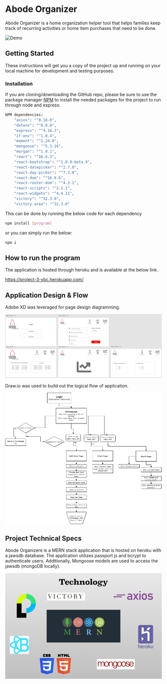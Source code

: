 # Abode Organizer

Abode Organizer is a home organization helper tool that helps families keep track of recurring activities or home item purchases that need to be done.

![Demo](./client/public/images/homepage-demo.gif)

## Getting Started

These instructions will get you a copy of the project up and running on your local machine for development and testing purposes.

### Installation

If you are cloning/downloading the GitHub repo, please be sure to use the package manager [NPM](https://www.npmjs.com/) to install the needed packages for the project to run through node and express:

```bash
NPM dependencies:
    "axios": "^0.18.0",
    "dotenv": "^8.0.0",
    "express": "^4.16.3",
    "if-env": "^1.0.4",
    "moment": "^2.24.0",
    "mongoose": "^5.3.16",
    "morgan": "^1.9.1",
    "react": "^16.6.3",
    "react-bootstrap": "^1.0.0-beta.9",    
    "react-datepicker": "^2.7.0",
    "react-day-picker": "^7.3.0",
    "react-dom": "^16.8.6",
    "react-router-dom": "^4.3.1",
    "react-scripts": "^2.1.1",
    "react-widgets": "^4.4.11",
    "victory": "^32.3.0",
    "victory-area": "^32.3.0"
```
This can be done by running the below code for each dependency

```bash
npm install [program]
```

or you can simply run the below:

```bash
npm i
```

## How to run the program

The application is hosted through heroku and is available at the below link.

https://project-3-vbc.herokuapp.com/

## Application Design & Flow

Adobe XD was leveraged for page design diagramming.

![Page Design](./client/public/images/page-flow.png)

Draw.io was used to build out the logical flow of application.

![Flow](./client/public/images/Project3-AppFlow.png)

## Project Technical Specs
Abode Organizere is a MERN stack application that is hosted on heroku with a jawsdb database.  The application utilizes passport js and bcrypt to authenticate users.  Additionally, Mongoose models are used to access the jawsdb (mongoDB locally).

![Tech](./client/public/images/tech.png)


